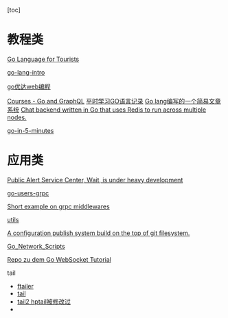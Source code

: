 [toc]



#  教程类


[Go Language for Tourists](https://github.com/striversity/glft)

[go-lang-intro](https://github.com/Cache123/go-lang-intro)

[go优达web编程](https://github.com/LizzieM2003/golang-web-programming)

[Courses - Go and GraphQL](https://github.com/smithaitufe/courses)
[平时学习GO语言记录](https://github.com/laixhe/go-study)
[Go lang编写的一个简易文章系统](https://github.com/AlanRo1986/go-book)
[Chat backend written in Go that uses Redis to run across multiple nodes.](https://github.com/dbubel/barrenschat-api)

[go-in-5-minutes](https://github.com/utiq/go-in-5-minutes)

 


#  应用类


[Public Alert Service Center, Wait, is under heavy development](https://github.com/carmanzhang/ks-alert)


[go-users-grpc](https://github.com/Sharykhin/go-users-grpc)

[Short example on grpc middlewares](https://github.com/sagarrakshe/grpc-middleware-example)

[utils](https://github.com/deepglint/util)


[A configuration publish system build on the top of git filesystem.
](https://github.com/tengattack/dandelion)


[Go_Network_Scripts](https://github.com/twr14152/Go_Network_Scripts)

[Repo zu dem Go WebSocket Tutorial](https://github.com/zekroTutorials/goWebSocketTutorial)





tail

- [ftailer](https://github.com/masahide/ftailer)
- [tail](https://github.com/pythonsite/tail)
- [tail2 hptail被修改过](https://github.com/whiteblock/tail2)
- 
